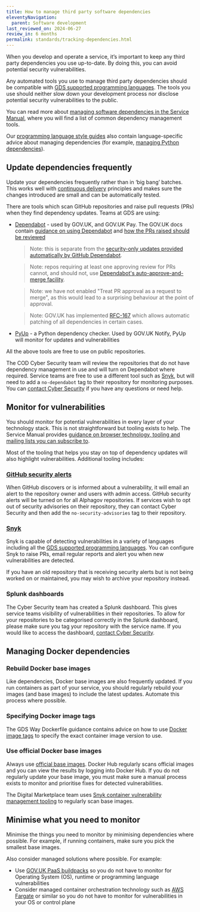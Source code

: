 ```yaml
---
title: How to manage third party software dependencies
eleventyNavigation:
  parent: Software development
last_reviewed_on: 2024-06-27
review_in: 6 months
permalink: standards/tracking-dependencies.html
---
```


When you develop and operate a service, it’s important to keep any third party dependencies you use up-to-date. By doing this, you can avoid potential security vulnerabilities.

Any automated tools you use to manage third party dependencies should be compatible with [GDS supported programming languages][]. The tools you use should neither slow down your development process nor disclose potential security vulnerabilities to the public.

You can read more about [managing software dependencies in the Service Manual][], where you will find a list of common dependency management tools.

Our [programming language style guides][] also contain language-specific advice about managing dependencies (for example, [managing Python dependencies][]).

## Update dependencies frequently

Update your dependencies frequently rather than in ‘big bang’ batches. This works well with [continuous delivery][] principles and makes sure the changes introduced are small and can be automatically tested.

There are tools which scan GitHub repositories and raise pull requests (PRs) when they find dependency updates. Teams at GDS are using:

* [Dependabot][] - used by GOV.UK, and GOV.UK Pay. The GOV.UK docs contain [guidance on using Dependabot][] and [how the PRs raised should be reviewed][]
    > Note: this is separate from the [security-only updates provided automatically by GitHub Dependabot].

    > Note: repos requiring at least one approving review for PRs cannot, and should not, use [Dependabot's auto-approve-and-merge facility].

    > Note: we have not enabled "Treat PR approval as a request to merge", as this would lead to a surprising behaviour at the point of approval.

    > Note: GOV.UK has implemented [RFC-167][] which allows automatic patching of all dependencies in certain cases.

* [PyUp][] - a Python dependency checker. Used by GOV.UK Notify, PyUp will monitor for updates and vulnerabilities

All the above tools are free to use on public repositories.

The COD Cyber Security team will review the repositories that do not have dependency management in use and will turn on Dependabot where required. Service teams are free to use a different tool such as [Snyk](https://snyk.io/), but will need to add a `no-dependabot` tag to their repository for monitoring purposes. You can [contact Cyber Security](https://gds.slack.com/archives/CCMPJKFDK) if you have any questions or need help.

## Monitor for vulnerabilities

You should monitor for potential vulnerabilities in every layer of your technology stack. This is not straightforward but tooling exists to help. The Service Manual provides [guidance on browser technology, tooling and mailing lists you can subscribe to][].

Most of the tooling that helps you stay on top of dependency updates will also highlight vulnerabilities. Additional tooling includes:

### [GitHub security alerts][]

When GitHub discovers or is informed about a vulnerability, it will email an alert to the repository owner and users with admin access. GitHub security alerts will be turned on for all Alphagov repositories. If services wish to opt out of security advisories on their repository, they can contact Cyber Security and then add the `no-security-advisories` tag to their repository.

### [Snyk][]

Snyk is capable of detecting vulnerabilities in a variety of languages including all the [GDS supported programming languages][]. You can configure Snyk to raise PRs, email regular reports and alert you when new vulnerabilities are detected.

If you have an old repository that is receiving security alerts but is not being worked on or maintained, you may wish to archive your repository instead.

### Splunk dashboards

The Cyber Security team has created a Splunk dashboard. This gives service teams visibility of vulnerabilities in their repositories. To allow for your repositories to be categorised correctly in the Splunk dashboard, please make sure you tag your repository with the service name. If you would like to access the dashboard, [contact Cyber Security](https://gds.slack.com/archives/CCMPJKFDK).

## Managing Docker dependencies

### Rebuild Docker base images

Like dependencies, Docker base images are also frequently updated. If you run containers as part of your service, you should regularly rebuild your images (and base images) to include the latest updates. Automate this process where possible.

### Specifying Docker image tags

The GDS Way Dockerfile guidance contains advice on how
to use [Docker image tags](/manuals/programming-languages/docker.html#using-tags-and-digests-in-from-instructions)
to specify the exact container image version to use.

### Use official Docker base images

Always use [official base images][]. Docker Hub regularly scans official images and you can view the results by logging into Docker Hub. If you do not regularly update your base image, you must make sure a manual process exists to monitor and prioritise fixes for detected vulnerabilities.

The Digital Marketplace team uses [Snyk container vulnerability management tooling][] to regularly scan base images.

## Minimise what you need to monitor

Minimise the things you need to monitor by minimising dependencies where possible. For example, if running containers, make sure you pick the smallest base images.

Also consider managed solutions where possible. For example:

* Use [GOV.UK PaaS buildpacks][] so you do not have to monitor for Operating System (OS), runtime or programming language vulnerabilities
* Consider managed container orchestration technology such as [AWS Fargate][] or similar so you do not have to monitor for vulnerabilities in your OS or control plane

[Dependabot's auto-approve-and-merge facility]: https://docs.github.com/en/code-security/supply-chain-security/keeping-your-dependencies-updated-automatically/automating-dependabot-with-github-actions
[security-only updates provided automatically by GitHub Dependabot]: https://docs.github.com/en/code-security/supply-chain-security/managing-vulnerabilities-in-your-projects-dependencies/about-alerts-for-vulnerable-dependencies
[GDS supported programming languages]: /standards/programming-languages.html#content
[managing software dependencies in the Service Manual]: https://www.gov.uk/service-manual/technology/managing-software-dependencies
[programming language style guides]: /manuals/programming-languages.html
[managing Python dependencies]: /manuals/programming-languages/python/python.html#dependencies
[Snyk]: https://snyk.io/
[monitor code dependencies]: https://snyk.io/features
[continuous delivery]: /standards/continuous-delivery.html
[Dependabot]: https://dependabot.com/
[guidance on using Dependabot]: https://docs.publishing.service.gov.uk/manual/manage-ruby-dependencies.html
[how the PRs raised should be reviewed]: https://docs.publishing.service.gov.uk/manual/merge-pr.html#dependabot
[PyUp]: https://pyup.io/
[Node.js client for the Verify Service Provider]: https://github.com/alphagov/passport-verify
[guidance on browser technology, tooling and mailing lists you can subscribe to]: https://www.gov.uk/service-manual/technology/managing-software-dependencies#managing-risks-in-third-party-code
[GitHub security alerts]: https://docs.github.com/en/code-security/supply-chain-security/managing-vulnerabilities-in-your-projects-dependencies/about-alerts-for-vulnerable-dependencies
[official base images]: https://docs.docker.com/docker-hub/official_images/
[Snyk container vulnerability management tooling]: https://snyk.io/product/container-vulnerability-management/
[GOV.UK PaaS buildpacks]: https://docs.cloud.service.gov.uk/deploying_apps.html#buildpacks
[AWS Fargate]: https://aws.amazon.com/fargate/
[RFC-167]: https://github.com/alphagov/govuk-rfcs/blob/main/rfc-167-auto-patch-dependencies.md
